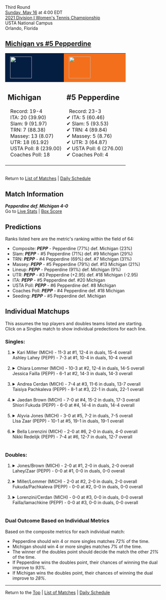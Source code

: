 Third Round[](#top)<a name="top"></a>  
[Sunday, May 16](../../schedule/05-16.md) at 4:00 EDT  
[2021 Division I Women's Tennis Championship](../index.md)  
USTA National Campus  
Orlando, Florida  
## [Michigan vs #5 Pepperdine](https://www.ncaa.com/game/5833697)  

<table><tr style="background-color: #d9d9d9 !important"><td style="background-color: #041E42 !important"><img src="https://www.ncaa.com/sites/default/files/images/logos/schools/m/michigan.70.png" width="70" height="70" style="padding: 8px;" /></td><td style="background-color: #F46F1B !important"><img src="https://www.ncaa.com/sites/default/files/images/logos/schools/p/pepperdine.70.png" width="70" height="70" style="padding: 8px;" /></td></tr><tr>
<td>  

<h2>Michigan</h2>  
&nbsp; Record: 19-4<br>  
&nbsp; ITA: 20 (39.90)<br>  
&nbsp; Slam: 9 (91.97)<br>  
&nbsp; TRN: 7 (88.38)<br>  
&nbsp; Massey: 13 (8.07)<br>  
&nbsp; UTR: 18 (61.92)<br>  
&nbsp; USTA Poll: 8 (239.00)<br>  
&nbsp; Coaches Poll: 18<br>  
<br>  

</td>
<td>  

<h2>#5 Pepperdine</h2>  
&nbsp; Record: 23-3<br>  
&#10004; ITA: 5 (60.46)<br>  
&#10004; Slam: 5 (93.53)<br>  
&#10004; TRN: 4 (89.84)<br>  
&#10004; Massey: 5 (8.76)<br>  
&#10004; UTR: 3 (64.87)<br>  
&#10004; USTA Poll: 6 (276.00)<br>  
&#10004; Coaches Poll: 4<br>  
<br>  

</td>
</tr></table>  


<br>Return to [List of Matches](../index.md) &#124; [Daily Schedule](../../schedule/05-16.md)

## Match Information  
***Pepperdine def. Michigan 4-0***  
Go to [Live Stats](http://scores.tennisticker.de/usa/ustanc/conf/lp.html?lid=83) | [Box Score](https://www.ustanationalcampus.com/content/dam/nationalcampus/collegiate/ncaa2021/pdf/W16PEPPMICH.pdf)  

## Predictions  

Ranks listed here are the metric's ranking within the field of 64:  
- Composite: ***PEPP*** - Pepperdine (77%) def. Michigan (23%)  
- Slam: ***PEPP*** - #5 Pepperdine (71%) def. #9 Michigan (29%)  
- TRN: ***PEPP*** - #4 Pepperdine (69%) def. #7 Michigan (31%)  
- Massey: ***PEPP*** - #5 Pepperdine (79%) def. #13 Michigan (21%)  
- Lineup: ***PEPP*** - Pepperdine (91%) def. Michigan (9%)  
- UTR: ***PEPP*** - #3 Pepperdine (+2.95) def. #18 Michigan (-2.95)  
- ITA: ***PEPP*** - #5 Pepperdine def. #20 Michigan  
- USTA Poll: ***PEPP*** - #6 Pepperdine def. #8 Michigan  
- Coaches Poll: ***PEPP*** - #4 Pepperdine def. #18 Michigan  
- Seeding: ***PEPP*** - #5 Pepperdine def. Michigan  

## Individual Matchups  
This assumes the top players and doubles teams listed are starting.  
Click on a Singles match to show individual predections for each line.  

### Singles:  

<ol>
<li><details>
<summary markdown="span">Kari Miller (MICH) - 11-3 at #1, 12-4 in duals, 15-4 overall<br>Ashley Lahey (PEPP) - 7-3 at #1, 10-4 in duals, 10-4 overall</summary>
<h4>Predictions</h4><ul>
<li>Composite: <b><i>PEPP</i></b> - Lahey (58%) def. Miller (42%)</li>  
<li>Slam: <b><i>PEPP</i></b> - Lahey (57%) def. Miller (43%)</li>  
<li>TRN: <b><i>PEPP</i></b> - Lahey (69%) def. Miller (31%)</li>  
<li>Massey: <b><i>MICH</i></b> - Miller (56%) def. Lahey (44%)</li>  
<li>UTR: <b><i>PEPP</i></b> - Lahey (64%) def. Miller (36%)</li>  
<li>ITA: <b><i>MICH</i></b> - Miller (10.66) def. Lahey (7.80)</li>  
</ul>
</details>&nbsp;</li>
<li><details>
<summary markdown="span">Chiara Lommer (MICH) - 10-3 at #2, 12-4 in duals, 14-5 overall<br>Jessica Failla (PEPP) - 6-1 at #2, 14-3 in duals, 14-3 overall</summary>
<h4>Predictions</h4><ul>
<li>Composite: <b><i>PEPP</i></b> - Failla (78%) def. Lommer (22%)</li>  
<li>Slam: <b><i>PEPP</i></b> - Failla (87%) def. Lommer (13%)</li>  
<li>TRN: <b><i>PEPP</i></b> - Failla (90%) def. Lommer (10%)</li>  
<li>Massey: <b><i>MICH</i></b> - Lommer (52%) def. Failla (48%)</li>  
<li>UTR: <b><i>PEPP</i></b> - Failla (88%) def. Lommer (12%)</li>  
<li>ITA: <b><i>PEPP</i></b> - Failla (23.38) def. Lommer (2.49)</li>  
</ul>
</details>&nbsp;</li>
<li><details>
<summary markdown="span">Andrea Cerdan (MICH) - 7-4 at #3, 11-6 in duals, 13-7 overall<br>Taisiya Pachkaleva (PEPP) - 8-1 at #3, 22-1 in duals, 22-1 overall</summary>
<h4>Predictions</h4><ul>
<li>Composite: <b><i>PEPP</i></b> - Pachkaleva (88%) def. Cerdan (12%)</li>  
<li>Slam: <b><i>PEPP</i></b> - Pachkaleva (89%) def. Cerdan (11%)</li>  
<li>TRN: <b><i>PEPP</i></b> - Pachkaleva (97%) def. Cerdan (3%)</li>  
<li>Massey: <b><i>PEPP</i></b> - Pachkaleva (75%) def. Cerdan (25%)</li>  
<li>UTR: <b><i>PEPP</i></b> - Pachkaleva (92%) def. Cerdan (8%)</li>  
<li>ITA: <b><i>PEPP</i></b> - Pachkaleva (6.37) def. Cerdan (1.79)</li>  
</ul>
</details>&nbsp;</li>
<li><details>
<summary markdown="span">Jaedan Brown (MICH) - 7-0 at #4, 15-2 in duals, 17-3 overall<br>Shiori Fukuda (PEPP) - 6-0 at #4, 14-4 in duals, 14-4 overall</summary>
<h4>Predictions</h4><ul>
<li>Composite: <b><i>PEPP</i></b> - Fukuda (76%) def. Brown (24%)</li>  
<li>Slam: <b><i>PEPP</i></b> - Fukuda (83%) def. Brown (17%)</li>  
<li>TRN: <b><i>PEPP</i></b> - Fukuda (87%) def. Brown (13%)</li>  
<li>Massey: <b><i>PEPP</i></b> - Fukuda (60%) def. Brown (40%)</li>  
<li>UTR: <b><i>PEPP</i></b> - Fukuda (77%) def. Brown (23%)</li>  
<li>ITA: <b><i>PEPP</i></b> - Fukuda (4.88) def. Brown (2.65)</li>  
</ul>
</details>&nbsp;</li>
<li><details>
<summary markdown="span">Alyvia Jones (MICH) - 3-0 at #5, 7-2 in duals, 7-5 overall<br>LIsa Zaar (PEPP) - 10-1 at #5, 19-1 in duals, 19-1 overall</summary>
<h4>Predictions</h4><ul>
<li>Composite: <b><i>PEPP</i></b> - Zaar (74%) def. Jones (26%)</li>  
<li>Slam: <b><i>PEPP</i></b> - Zaar (62%) def. Jones (38%)</li>  
<li>TRN: <b><i>PEPP</i></b> - Zaar (87%) def. Jones (13%)</li>  
<li>Massey: <b><i>PEPP</i></b> - Zaar (64%) def. Jones (36%)</li>  
<li>UTR: <b><i>PEPP</i></b> - Zaar (84%) def. Jones (16%)</li>  
<li>ITA: <b><i>PEPP</i></b> - Zaar (4.47) def. Jones (2.08)</li>  
</ul>
</details>&nbsp;</li>
<li><details>
<summary markdown="span">Bella Lorenzini (MICH) - 2-0 at #6, 2-0 in duals, 4-0 overall<br>Nikki Redelijk (PEPP) - 7-4 at #6, 12-7 in duals, 12-7 overall</summary>
<h4>Predictions</h4><ul>
<li>Composite: <b><i>MICH</i></b> - Lorenzini (68%) def. Redelijk (32%)</li>  
<li>Slam: <b><i>MICH</i></b> - Lorenzini (61%) def. Redelijk (39%)</li>  
<li>TRN: <b><i>MICH</i></b> - Lorenzini (61%) def. Redelijk (39%)</li>  
<li>Massey: <b><i>MICH</i></b> - Lorenzini (87%) def. Redelijk (13%)</li>  
<li>UTR: <b><i>MICH</i></b> - Lorenzini (62%) def. Redelijk (38%)</li>  
<li>ITA: <b><i>MICH</i></b> - Lorenzini (2.86) def. Redelijk (1.87)</li>  
</ul>
</details>&nbsp;</li>
</ol>

### Doubles:  

<ol>
<li><details>
<summary markdown="span">Jones/Brown (MICH) - 2-0 at #1, 2-0 in duals, 2-0 overall<br>Lahey/Zaar (PEPP) - 0-0 at #1, 0-0 in duals, 0-0 overall</summary>
<br>Sorry, we don't have any metrics for this match
</details>&nbsp;</li>
<li><details>
<summary markdown="span">Miller/Lommer (MICH) - 2-0 at #2, 2-0 in duals, 2-0 overall<br>Fukuda/Pachkaleva (PEPP) - 0-0 at #2, 0-0 in duals, 0-0 overall</summary>
<br>Sorry, we don't have any metrics for this match
</details>&nbsp;</li>
<li><details>
<summary markdown="span">Lorenzini/Cerdan (MICH) - 0-0 at #3, 0-0 in duals, 0-0 overall<br>Failla/Iamachkine (PEPP) - 0-0 at #3, 0-0 in duals, 0-0 overall</summary>
<br>Sorry, we don't have any metrics for this match
</details>&nbsp;</li>
</ol>

### Dual Outcome Based on Individual Metrics  
  
Based on the composite metrics for each individual match:  
- Pepperdine should win 4 or more singles matches *72%* of the time.  
- Michigan should win 4 or more singles matches *7%* of the time.  
- The winner of the doubles point should decide the match the other *21%* of the time.  
- If Pepperdine wins the doubles point, their chances of winning the dual improve to *93%*.  
- If Michigan wins the doubles point, their chances of winning the dual improve to *28%*.  
  
------

Return to the [Top](#top) &#124; [List of Matches](../index.md) &#124; [Daily Schedule](../../schedule/05-16.md)  
